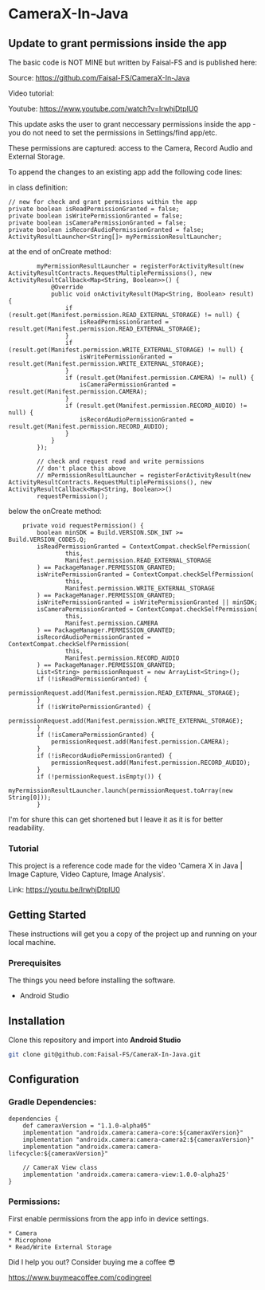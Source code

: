 # CameraX-In-Java

## Update to grant permissions inside the app

The basic code is NOT MINE but written by Faisal-FS and is published here:

Source: https://github.com/Faisal-FS/CameraX-In-Java

Video tutorial:

Youtube: https://www.youtube.com/watch?v=IrwhjDtpIU0

This update asks the user to grant neccessary permissions inside the app - you do 
not need to set the permissions in Settings/find app/etc.

These permissions are captured: access to the Camera, Record Audio and External Storage.

To append the changes to an existing app add the following code lines:

in class definition:
```plaintext
// new for check and grant permissions within the app
private boolean isReadPermissionGranted = false;
private boolean isWritePermissionGranted = false;
private boolean isCameraPermissionGranted = false;
private boolean isRecordAudioPermissionGranted = false;
ActivityResultLauncher<String[]> myPermissionResultLauncher;
```

at the end of onCreate method:
```plaintext
        myPermissionResultLauncher = registerForActivityResult(new ActivityResultContracts.RequestMultiplePermissions(), new ActivityResultCallback<Map<String, Boolean>>() {
            @Override
            public void onActivityResult(Map<String, Boolean> result) {
                if (result.get(Manifest.permission.READ_EXTERNAL_STORAGE) != null) {
                    isReadPermissionGranted = result.get(Manifest.permission.READ_EXTERNAL_STORAGE);
                }
                if (result.get(Manifest.permission.WRITE_EXTERNAL_STORAGE) != null) {
                    isWritePermissionGranted = result.get(Manifest.permission.WRITE_EXTERNAL_STORAGE);
                }
                if (result.get(Manifest.permission.CAMERA) != null) {
                    isCameraPermissionGranted = result.get(Manifest.permission.CAMERA);
                }
                if (result.get(Manifest.permission.RECORD_AUDIO) != null) {
                    isRecordAudioPermissionGranted = result.get(Manifest.permission.RECORD_AUDIO);
                }
            }
        });

        // check and request read and write permissions
        // don't place this above
        // mPermissionResultLauncher = registerForActivityResult(new ActivityResultContracts.RequestMultiplePermissions(), new ActivityResultCallback<Map<String, Boolean>>()
        requestPermission();
```

below the onCreate method:
```plaintext
    private void requestPermission() {
        boolean minSDK = Build.VERSION.SDK_INT >= Build.VERSION_CODES.Q;
        isReadPermissionGranted = ContextCompat.checkSelfPermission(
                this,
                Manifest.permission.READ_EXTERNAL_STORAGE
        ) == PackageManager.PERMISSION_GRANTED;
        isWritePermissionGranted = ContextCompat.checkSelfPermission(
                this,
                Manifest.permission.WRITE_EXTERNAL_STORAGE
        ) == PackageManager.PERMISSION_GRANTED;
        isWritePermissionGranted = isWritePermissionGranted || minSDK;
        isCameraPermissionGranted = ContextCompat.checkSelfPermission(
                this,
                Manifest.permission.CAMERA
        ) == PackageManager.PERMISSION_GRANTED;
        isRecordAudioPermissionGranted = ContextCompat.checkSelfPermission(
                this,
                Manifest.permission.RECORD_AUDIO
        ) == PackageManager.PERMISSION_GRANTED;
        List<String> permissionRequest = new ArrayList<String>();
        if (!isReadPermissionGranted) {
            permissionRequest.add(Manifest.permission.READ_EXTERNAL_STORAGE);
        }
        if (!isWritePermissionGranted) {
            permissionRequest.add(Manifest.permission.WRITE_EXTERNAL_STORAGE);
        }
        if (!isCameraPermissionGranted) {
            permissionRequest.add(Manifest.permission.CAMERA);
        }
        if (!isRecordAudioPermissionGranted) {
            permissionRequest.add(Manifest.permission.RECORD_AUDIO);
        }
        if (!permissionRequest.isEmpty()) {
            myPermissionResultLauncher.launch(permissionRequest.toArray(new String[0]));
        }
```

I'm for shure this can get shortened but I leave it as it is for better readability.

### Tutorial
This project is a reference code made for the video 'Camera X in Java | Image Capture, Video Capture, Image Analysis'.

Link: https://youtu.be/IrwhjDtpIU0

## Getting Started

These instructions will get you a copy of the project up and running on your local machine.

### Prerequisites

The things you need before installing the software.

* Android Studio

## Installation
Clone this repository and import into **Android Studio**
```bash
git clone git@github.com:Faisal-FS/CameraX-In-Java.git
```

## Configuration
### Gradle Dependencies:
```
dependencies {
    def cameraxVersion = "1.1.0-alpha05"
    implementation "androidx.camera:camera-core:${cameraxVersion}"
    implementation "androidx.camera:camera-camera2:${cameraxVersion}"
    implementation "androidx.camera:camera-lifecycle:${cameraxVersion}"

    // CameraX View class
    implementation 'androidx.camera:camera-view:1.0.0-alpha25'
}
```  
### Permissions:
First enable permissions from the app info in device settings.

```
* Camera
* Microphone
* Read/Write External Storage
```  

Did I help you out? Consider buying me a coffee 😎

https://www.buymeacoffee.com/codingreel
